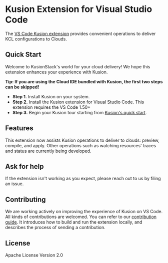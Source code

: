# Kusion Extension for Visual Studio Code

The [VS Code Kusion extension](https://marketplace.visualstudio.com/items?itemName=kusion.kusion) provides convenient operations to deliver KCL configurations to Clouds.

## Quick Start

Welcome to KusionStack's world for your cloud delivery! We hope this extension enhances your experience with Kusion.

**Tip: If you are using the Cloud IDE bundled with Kusion, the first two steps can be skipped!**

-   **Step 1.** Install Kusion on your system.
-   **Step 2.** Install the Kusion extension for Visual Studio Code. This extension requires the VS Code 1.50+
-   **Step 3.** Begin your Kusion tour starting from [Kusion's quick start](https://kusionstack.io/docs/user_docs/getting-started/usecase).

## Features

This extension now assists Kusion operations to deliver to clouds: preview, compile, and apply. Other operations such as watching resources' traces and status are currently being developed.

## Ask for help

If the extension isn't working as you expect, please reach out to us by filing an issue.

## Contributing

We are working actively on improving the experience of Kusion on VS Code. All kinds of contributions are welcomed. You can refer to our [contribution guide](docs/CONTRIBUTING.md). It introduces how to build and run the extension locally, and describes the process of sending a contribution.

## License

Apache License Version 2.0

